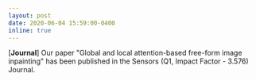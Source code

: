 ```yaml
---
layout: post
date: 2020-06-04 15:59:00-0400
inline: true
---
```


[**Journal**] Our paper "Global and local attention-based free-form image inpainting" has been published in the Sensors (Q1, Impact Factor - 3.576) Journal.